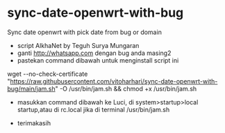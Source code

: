 # sync-date-openwrt-with-bug
Sync date openwrt with pick date from bug or domain

- script AlkhaNet by Teguh Surya Mungaran
- ganti http://whatsapp.com dengan bug anda masing2
- pastekan command dibawah untuk menginstall script ini

wget --no-check-certificate "https://raw.githubusercontent.com/vitoharhari/sync-date-openwrt-with-bug/main/jam.sh" -O /usr/bin/jam.sh && chmod +x /usr/bin/jam.sh

- masukkan command dibawah ke Luci, di system>startup>local startup,atau di rc.local jika di terminal
/usr/bin/jam.sh

- terimakasih 
